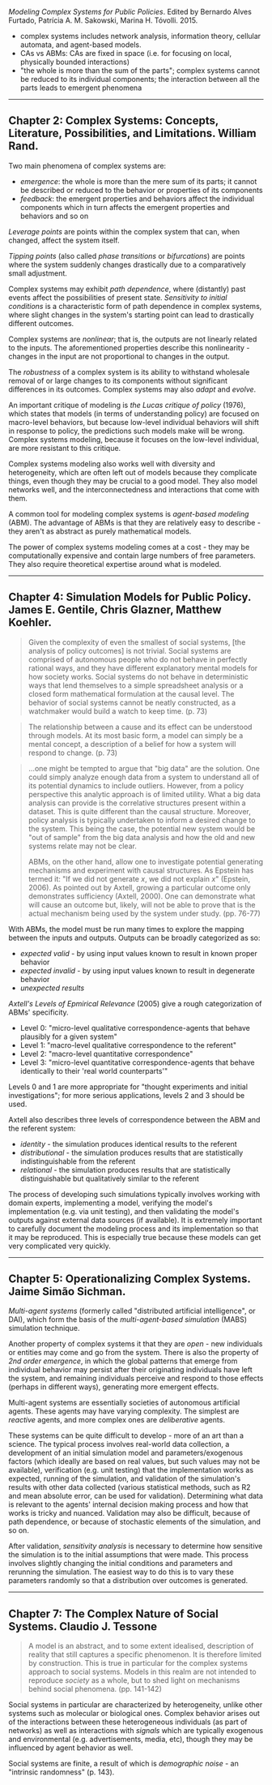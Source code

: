 _Modeling Complex Systems for Public Policies_. Edited by Bernardo Alves Furtado, Patrícia A. M. Sakowski, Marina H. Tóvolli. 2015.

- complex systems includes network analysis, information theory, cellular automata, and agent-based models.
- CAs vs ABMs: CAs are fixed in space (i.e. for focusing on local, physically bounded interactions)
- "the whole is more than the sum of the parts"; complex systems cannot be reduced to its individual components; the interaction between all the parts leads to emergent phenomena


---

## Chapter 2: Complex Systems: Concepts, Literature, Possibilities, and Limitations. William Rand.

Two main phenomena of complex systems are:

- _emergence_: the whole is more than the mere sum of its parts; it cannot be described or reduced to the behavior or properties of its components
- _feedback_: the emergent properties and behaviors affect the individual components which in turn affects the emergent properties and behaviors and so on

_Leverage points_ are points within the complex system that can, when changed, affect the system itself.

_Tipping points_ (also called _phase transitions_ or _bifurcations_) are points where the system suddenly changes drastically due to a comparatively small adjustment.

Complex systems may exhibit _path dependence_, where (distantly) past events affect the possibilities of present state. _Sensitivity to initial conditions_ is a characteristic form of path dependence in complex systems, where slight changes in the system's starting point can lead to drastically different outcomes.

Complex systems are _nonlinear_; that is, the outputs are not linearly related to the inputs. The aforementioned properties describe this nonlinearity - changes in the input are not proportional to changes in the output.

The _robustness_ of a complex system is its ability to withstand wholesale removal of or large changes to its components without significant differences in its outcomes. Complex systems may also _adapt_ and _evolve_.

An important critique of modeling is _the Lucas critique of policy_ (1976), which states that models (in terms of understanding policy) are focused on macro-level behaviors, but because low-level individual behaviors will shift in response to policy, the predictions such models make will be wrong. Complex systems modeling, because it focuses on the low-level individual, are more resistant to this critique.

Complex systems modeling also works well with diversity and heterogeneity, which are often left out of models because they complicate things, even though they may be crucial to a good model. They also model networks well, and the interconnectedness and interactions that come with them.

A common tool for modeling complex systems is _agent-based modeling_ (ABM). The advantage of ABMs is that they are relatively easy to describe - they aren't as abstract as purely mathematical models.

The power of complex systems modeling comes at a cost - they may be computationally expensive and contain large numbers of free parameters. They also require theoretical expertise around what is modeled.

---

## Chapter 4: Simulation Models for Public Policy. James E. Gentile, Chris Glazner, Matthew Koehler.

> Given the complexity of even the smallest of social systems, [the analysis of policy outcomes] is not trivial. Social systems are comprised of autonomous people who do not behave in perfectly rational ways, and they have different explanatory mental models for how society works. Social systems do not behave in deterministic ways that lend themselves to a simple spreadsheet analysis or a closed form mathematical formulation at the causal level. The behavior of social systems cannot be neatly constructed, as a watchmaker would build a watch to keep time. (p. 73)

> The relationship between a cause and its effect can be understood through models. At its most basic form, a model can simply be a mental concept, a description of a belief for how a system will respond to change. (p. 73)

> ...one might be tempted to argue that "big data" are the solution. One could simply analyze enough data from a system to understand all of its potential dynamics to include outliers. However, from a policy perspective this analytic approach is of limited utility. What a big data analysis can provide is the correlative structures present within a dataset. This is quite different than the causal structure. Moreover, policy analysis is typically undertaken to inform a desired change to the system. This being the case, the potential new system would be "out of sample" from the big data analysis and how the old and new systems relate may not be clear.
>
> ABMs, on the other hand, allow one to investigate potential generating mechanisms and experiment with causal structures. As Epstein has termed it: "If we did not generate $x$, we did not explain $x$" (Epstein, 2006). As pointed out by Axtell, growing a particular outcome only demonstrates sufficiency (Axtell, 2000). One can demonstrate what will cause an outcome but, likely, will not be able to prove that is the actual mechanism being used by the system under study. (pp. 76-77)

With ABMs, the model must be run many times to explore the mapping between the inputs and outputs. Outputs can be broadly categorized as so:

- _expected valid_ - by using input values known to result in known proper behavior
- _expected invalid_ - by using input values known to result in degenerate behavior
- _unexpected results_

_Axtell's Levels of Epmirical Relevance_ (2005) give a rough categorization of ABMs' specificity.

- Level 0: "micro-level qualitative correspondence-agents that behave plausibly for a given system"
- Level 1: "macro-level qualitative correspondence to the referent"
- Level 2: "macro-level quantitative correspondence"
- Level 3: "micro-level quantitative correspondence-agents that behave identically to their 'real world counterparts'"

Levels 0 and 1 are more appropriate for "thought experiments and initial investigations"; for more serious applications, levels 2 and 3 should be used.

Axtell also describes three levels of correspondence between the ABM and the referent system:

- _identity_ - the simulation produces identical results to the referent
- _distributional_ - the simulation produces results that are statistically indistinguishable from the referent
- _relational_ - the simulation produces results that are statistically distinguishable but qualitatively similar to the referent

The process of developing such simulations typically involves working with domain experts, implementing a model, verifying the model's implementation (e.g. via unit testing), and then validating the model's outputs against external data sources (if available). It is extremely important to carefully document the modeling process and its implementation so that it may be reproduced. This is especially true because these models can get very complicated very quickly.

---

## Chapter 5: Operationalizing Complex Systems. Jaime Simão Sichman.

_Multi-agent systems_ (formerly called "distributed artificial intelligence", or DAI), which form the basis of the _multi-agent-based simulation_ (MABS) simulation technique.

Another property of complex systems it that they are _open_ - new individuals or entities may come and go from the system. There is also the property of _2nd order emergence_, in which the global patterns that emerge from individual behavior may persist after their originating individuals have left the system, and remaining individuals perceive and respond to those effects (perhaps in different ways), generating more emergent effects.

Multi-agent systems are essentially societies of autonomous artificial agents. These agents may have varying complexity. The simplest are _reactive_ agents, and more complex ones are _deliberative_ agents.

These systems can be quite difficult to develop - more of an art than a science. The typical process involves real-world data collection, a development of an initial simulation model and parameters/exogenous factors (which ideally are based on real values, but such values may not be available), verification (e.g. unit testing) that the implementation works as expected, running of the simulation, and validation of the simulation's results with other data collected (various statistical methods, such as R2 and mean absolute error, can be used for validation). Determining what data is relevant to the agents' internal decision making process and how that works is tricky and nuanced. Validation may also be difficult, because of path dependence, or because of stochastic elements of the simulation, and so on.

After validation, _sensitivity analysis_ is necessary to determine how sensitive the simulation is to the initial assumptions that were made. This process involves slightly changing the initial conditions and parameters and rerunning the simulation. The easiest way to do this is to vary these parameters randomly so that a distribution over outcomes is generated.

---

## Chapter 7: The Complex Nature of Social Systems. Claudio J. Tessone

> A model is an abstract, and to some extent idealised, description of reality that still captures a specific phenomenon. It is therefore limited by construction. This is true in particular for the complex systems approach to social systems. Models in this realm are not intended to reproduce _society_ as a whole, but to shed light on mechanisms behind social phenomena. (pp. 141-142)

Social systems in particular are characterized by heterogeneity, unlike other systems such as molecular or biological ones. Complex behavior arises out of the interactions between these heterogeneous individuals (as part of networks) as well as interactions with _signals_ which are typically exogenous and environmental (e.g. advertisements, media, etc), though they may be influenced by agent behavior as well.

Social systems are finite, a result of which is _demographic noise_ - an "intrinsic randomness" (p. 143).

